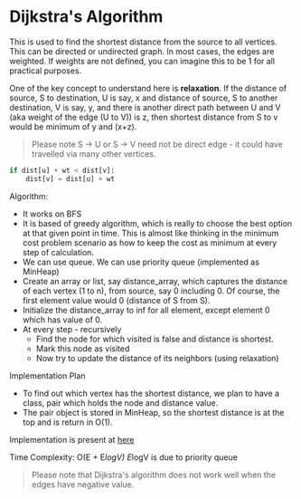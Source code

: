 # Dijkstra's Algorithm

This is used to find the shortest distance from the source to all vertices. This can be directed or undirected graph. In most cases, the edges are weighted. If weights are not defined, you can imagine this to be 1 for all practical purposes.

One of the key concept to understand here is **relaxation**. If the distance of source, S to destination, U is say, x and distance of source, S to another destination, V is say, y, and there is another direct path between U and V (aka weight of the edge (U to V)) is z, then shortest distance from S to v would be minimum of y and (x+z).
> Please note S -> U or S -> V need not be direct edge - it could have travelled via many other vertices.

```python
if dist[u] + wt < dist[v]:
    dist[v] = dist[u] + wt
```

Algorithm:

* It works on BFS
* It is based of greedy algorithm, which is really to choose the best option at that given point in time. This is almost like thinking in the minimum cost problem scenario as how to keep the cost as minimum at every step of calculation.
* We can use queue. We can use priority queue (implemented as MinHeap)
* Create an array or list, say distance_array, which captures the distance of each vertex (1 to n), from source, say 0 including 0. Of course, the first element value would 0 (distance of S from S).
* Initialize the distance_array to inf for all element, except element 0 which has value of 0.
* At every step - recursively
  * Find the node for which visited is false and distance is shortest.
  * Mark this node as visited
  * Now try to update the distance of its neighbors (using relaxation)

Implementation Plan

* To find out which vertex has the shortest distance, we plan to have a class, pair which holds the node and distance value.
* The pair object is stored in MinHeap, so the shortest distance is at the top and is return in O(1).

Implementation is present at [here](https://github.com/abhinavofficial/prep-inteview/blob/main/Graph.py)

Time Complexity: O(E + E*logV)
E*logV is due to priority queue

> Please note that Dijkstra's algorithm does not work well when the edges have negative value.
